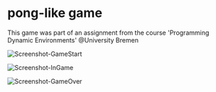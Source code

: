 # pong-like game

This game was part of an assignment from the course 'Programming Dynamic Environments' @University Bremen

![Screenshot-GameStart](screenshot-GameStart)

![Screenshot-InGame](screenshot-InGame)

![Screenshot-GameOver](screenshot-GameOver)
 
